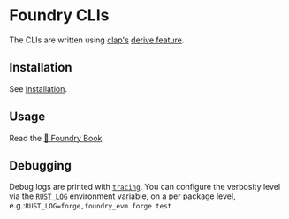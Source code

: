 # Foundry CLIs

The CLIs are written using [clap's](https://docs.rs/clap) [derive feature](https://docs.rs/clap/latest/clap/_derive).

## Installation

See [Installation](../../README.md#Installation).

## Usage

Read the [📖 Foundry Book][foundry-book]

## Debugging

Debug logs are printed with
[`tracing`](https://docs.rs/tracing/latest/tracing/). You can configure the
verbosity level via the
[`RUST_LOG`](https://docs.rs/tracing-subscriber/latest/tracing_subscriber/fmt/index.html#filtering-events-with-environment-variables)
environment variable, on a per package level,
e.g.:`RUST_LOG=forge,foundry_evm forge test`

[foundry-book]: https://paritytech.github.io/foundry-book-polkadot
